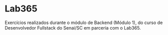 # Lab365

Exercícios realizados durante o módulo de Backend (Módulo 1), do curso de Desenvolvedor Fullstack do Senai/SC em parceria com o Lab365.
